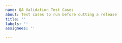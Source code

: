 ```yaml
---
name: QA Validation Test Cases
about: Test cases to run before cutting a release
title: ''
labels: ''
assignees: ''

---
```



